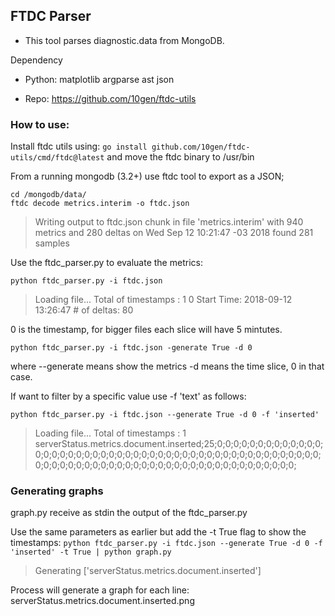 
## FTDC Parser

- This tool parses diagnostic.data from MongoDB.

Dependency
- Python:
matplotlib
argparse
ast
json

- Repo:
https://github.com/10gen/ftdc-utils

### How to use:

Install ftdc utils using:
`go install github.com/10gen/ftdc-utils/cmd/ftdc@latest`
and move the ftdc binary to /usr/bin

From a running mongodb (3.2+) use ftdc tool to export as a JSON;



    cd /mongodb/data/
    ftdc decode metrics.interim -o ftdc.json

> Writing output to ftdc.json
chunk in file 'metrics.interim' with 940 metrics and 280 deltas on Wed Sep 12 10:21:47 -03 2018
found 281 samples


Use the ftdc_parser.py to evaluate the metrics:

`python ftdc_parser.py -i ftdc.json`

> Loading file...
Total of timestamps : 1
0 Start Time: 2018-09-12 13:26:47 # of deltas: 80

0 is the timestamp, for bigger files each slice will have 5 mintutes.

`python ftdc_parser.py -i ftdc.json -generate True -d 0`

where --generate means show the metrics -d means the time slice, 0 in that case. 

If want to filter by a specific  value use -f 'text' as follows:

`python ftdc_parser.py -i ftdc.json --generate True -d 0 -f 'inserted'`

> Loading file...
Total of timestamps : 1
serverStatus.metrics.document.inserted;25;0;0;0;0;0;0;0;0;0;0;0;0;0;0;0;0;0;0;0;0;0;0;0;0;0;0;0;0;0;0;0;0;0;0;0;0;0;0;0;0;0;0;0;0;0;0;0;0;0;0;0;0;0;0;0;0;0;0;0;0;0;0;0;0;0;0;0;0;0;0;0;0;0;0;0;0;0;0;0;0;


### Generating graphs
graph.py receive as stdin the output of the ftdc_parser.py

Use the same parameters as earlier but add the -t True flag to show the timestamps:
`python ftdc_parser.py -i ftdc.json --generate True -d 0 -f 'inserted' -t True | python graph.py`

> Generating ['serverStatus.metrics.document.inserted']

Process will generate a graph for each line:
serverStatus.metrics.document.inserted.png
